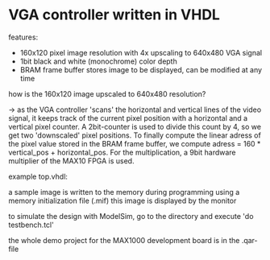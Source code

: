 # VGA controller written in VHDL

features:
* 160x120 pixel image resolution with 4x upscaling to 640x480 VGA signal
* 1bit black and white (monochrome) color depth
* BRAM frame buffer stores image to be displayed, can be modified at any time

how is the 160x120 image upscaled to 640x480 resolution?

-> as the VGA controller 'scans' the horizontal and vertical lines of the video signal, it keeps track of the current pixel position with a horizontal and a vertical pixel counter. A 2bit-counter is used to divide this count by 4, so we get two 'downscaled' pixel positions. To finally compute the linear adress of the pixel value stored in the BRAM frame buffer, we compute adress = 160 * vertical_pos + horizontal_pos. For the multiplication, a 9bit hardware multiplier of the MAX10 FPGA is used. 

example top.vhdl:

a sample image is written to the memory during programming using a memory initialization file (.mif) this image is displayed by the monitor

to simulate the design with ModelSim, go to the directory and execute 'do testbench.tcl'

the whole demo project for the MAX1000 development board is in the .qar-file
